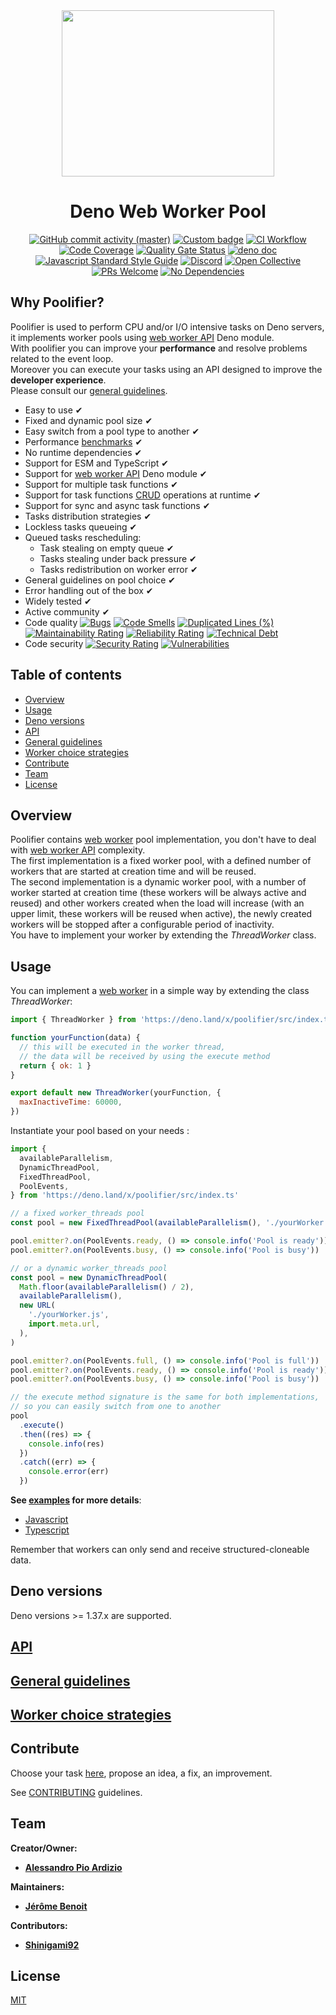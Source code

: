 <div align="center">
  <img src="./images/logo.png" width="340px" height="266px"/>
</div>

<div align="center">

# Deno Web Worker Pool

</div>

<div align="center">

[![GitHub commit activity (master)](https://img.shields.io/github/commit-activity/m/poolifier/poolifier-deno/master?color=brightgreen&logo=github)](https://github.com/poolifier/poolifier-deno/graphs/commit-activity)
[![Custom badge](https://img.shields.io/endpoint?url=https%3A%2F%2Fdeno-visualizer.danopia.net%2Fshields%2Flatest-version%2Fx%2Fpoolifier%2Findex.ts)](https://deno.land/x/poolifier/src/index.ts)
[![CI Workflow](https://github.com/poolifier/poolifier-deno/actions/workflows/ci.yml/badge.svg)](https://github.com/poolifier/poolifier-deno/actions/workflows/ci.yml)
[![Code Coverage](https://sonarcloud.io/api/project_badges/measure?project=poolifier_poolifier-deno&metric=coverage)](https://sonarcloud.io/dashboard?id=poolifier_poolifier-deno)
[![Quality Gate Status](https://sonarcloud.io/api/project_badges/measure?project=poolifier_poolifier-deno&metric=alert_status)](https://sonarcloud.io/dashboard?id=poolifier_poolifier-deno)
[![deno doc](https://doc.deno.land/badge.svg)](https://deno.land/x/poolifier/src/index.ts)
[![Javascript Standard Style Guide](<https://badgen.net/static/code style/standard/green>)](https://standardjs.com)
[![Discord](https://badgen.net/discord/online-members/vXxZhyb3b6?icon=discord&label=discord&color=green)](https://discord.gg/vXxZhyb3b6)
[![Open Collective](https://opencollective.com/poolifier/tiers/badge.svg)](https://opencollective.com/poolifier)
[![PRs Welcome](https://badgen.net/static/PRs/welcome/green)](https://makeapullrequest.com)
[![No Dependencies](<https://badgen.net/static/dependencies/no dependencies/green>)](https://badgen.net/static/dependencies/nodependencies/green)

</div>

## Why Poolifier?

Poolifier is used to perform CPU and/or I/O intensive tasks on Deno servers, it
implements worker pools using
[web worker API](https://developer.mozilla.org/en-US/docs/Web/API/Web_Workers_API)
Deno module.\
With poolifier you can improve your **performance** and resolve problems related
to the event loop.\
Moreover you can execute your tasks using an API designed to improve the
**developer experience**.\
Please consult our [general guidelines](#general-guidelines).

- Easy to use ✔
- Fixed and dynamic pool size ✔
- Easy switch from a pool type to another ✔
- Performance [benchmarks](./benchmarks/README.md) ✔
- No runtime dependencies ✔
- Support for ESM and TypeScript ✔
- Support for
  [web worker API](https://developer.mozilla.org/en-US/docs/Web/API/Web_Workers_API)
  Deno module ✔
- Support for multiple task functions ✔
- Support for task functions
  [CRUD](https://en.wikipedia.org/wiki/Create,_read,_update_and_delete)
  operations at runtime ✔
- Support for sync and async task functions ✔
- Tasks distribution strategies ✔
- Lockless tasks queueing ✔
- Queued tasks rescheduling:
  - Task stealing on empty queue ✔
  - Tasks stealing under back pressure ✔
  - Tasks redistribution on worker error ✔
- General guidelines on pool choice ✔
- Error handling out of the box ✔
- Widely tested ✔
- Active community ✔
- Code quality
  [![Bugs](https://sonarcloud.io/api/project_badges/measure?project=poolifier_poolifier-deno&metric=bugs)](https://sonarcloud.io/dashboard?id=poolifier_poolifier-deno)
  [![Code Smells](https://sonarcloud.io/api/project_badges/measure?project=poolifier_poolifier-deno&metric=code_smells)](https://sonarcloud.io/dashboard?id=poolifier_poolifier-deno)
  [![Duplicated Lines (%)](https://sonarcloud.io/api/project_badges/measure?project=poolifier_poolifier-deno&metric=duplicated_lines_density)](https://sonarcloud.io/dashboard?id=poolifier_poolifier-deno)
  [![Maintainability Rating](https://sonarcloud.io/api/project_badges/measure?project=poolifier_poolifier-deno&metric=sqale_rating)](https://sonarcloud.io/dashboard?id=poolifier_poolifier-deno)
  [![Reliability Rating](https://sonarcloud.io/api/project_badges/measure?project=poolifier_poolifier-deno&metric=reliability_rating)](https://sonarcloud.io/dashboard?id=poolifier_poolifier-deno)
  [![Technical Debt](https://sonarcloud.io/api/project_badges/measure?project=poolifier_poolifier-deno&metric=sqale_index)](https://sonarcloud.io/dashboard?id=poolifier_poolifier-deno)
- Code security
  [![Security Rating](https://sonarcloud.io/api/project_badges/measure?project=poolifier_poolifier-deno&metric=security_rating)](https://sonarcloud.io/dashboard?id=poolifier_poolifier-deno)
  [![Vulnerabilities](https://sonarcloud.io/api/project_badges/measure?project=poolifier_poolifier-deno&metric=vulnerabilities)](https://sonarcloud.io/dashboard?id=poolifier_poolifier-deno)

## Table of contents

- [Overview](#overview)
- [Usage](#usage)
- [Deno versions](#deno-versions)
- [API](#api)
- [General guidelines](#general-guidelines)
- [Worker choice strategies](#worker-choice-strategies)
- [Contribute](#contribute)
- [Team](#team)
- [License](#license)

## Overview

Poolifier contains
[web worker](https://developer.mozilla.org/en-US/docs/Web/API/Worker/Worker)
pool implementation, you don't have to deal with
[web worker API](https://developer.mozilla.org/en-US/docs/Web/API/Web_Workers_API)
complexity.\
The first implementation is a fixed worker pool, with a defined number of
workers that are started at creation time and will be reused.\
The second implementation is a dynamic worker pool, with a number of worker
started at creation time (these workers will be always active and reused) and
other workers created when the load will increase (with an upper limit, these
workers will be reused when active), the newly created workers will be stopped
after a configurable period of inactivity.\
You have to implement your worker by extending the _ThreadWorker_ class.

## Usage

You can implement a
[web worker](https://developer.mozilla.org/en-US/docs/Web/API/Worker/Worker) in
a simple way by extending the class _ThreadWorker_:

```js
import { ThreadWorker } from 'https://deno.land/x/poolifier/src/index.ts'

function yourFunction(data) {
  // this will be executed in the worker thread,
  // the data will be received by using the execute method
  return { ok: 1 }
}

export default new ThreadWorker(yourFunction, {
  maxInactiveTime: 60000,
})
```

Instantiate your pool based on your needs :

```js
import {
  availableParallelism,
  DynamicThreadPool,
  FixedThreadPool,
  PoolEvents,
} from 'https://deno.land/x/poolifier/src/index.ts'

// a fixed worker_threads pool
const pool = new FixedThreadPool(availableParallelism(), './yourWorker.js')

pool.emitter?.on(PoolEvents.ready, () => console.info('Pool is ready'))
pool.emitter?.on(PoolEvents.busy, () => console.info('Pool is busy'))

// or a dynamic worker_threads pool
const pool = new DynamicThreadPool(
  Math.floor(availableParallelism() / 2),
  availableParallelism(),
  new URL(
    './yourWorker.js',
    import.meta.url,
  ),
)

pool.emitter?.on(PoolEvents.full, () => console.info('Pool is full'))
pool.emitter?.on(PoolEvents.ready, () => console.info('Pool is ready'))
pool.emitter?.on(PoolEvents.busy, () => console.info('Pool is busy'))

// the execute method signature is the same for both implementations,
// so you can easily switch from one to another
pool
  .execute()
  .then((res) => {
    console.info(res)
  })
  .catch((err) => {
    console.error(err)
  })
```

**See [examples](./examples/) for more details**:

- [Javascript](./examples/javascript/)
- [Typescript](./examples/typescript/)

Remember that workers can only send and receive structured-cloneable data.

## Deno versions

Deno versions >= 1.37.x are supported.

## [API](./docs/api.md)

## [General guidelines](./docs/general-guidelines.md)

## [Worker choice strategies](./docs/worker-choice-strategies.md)

## Contribute

Choose your task [here](https://github.com/orgs/poolifier/projects/1), propose
an idea, a fix, an improvement.

See [CONTRIBUTING](./CONTRIBUTING.md) guidelines.

## Team

**Creator/Owner:**

- [**Alessandro Pio Ardizio**](https://github.com/pioardi)

**Maintainers:**

- [**Jérôme Benoit**](https://github.com/jerome-benoit)

**Contributors:**

- [**Shinigami92**](https://github.com/Shinigami92)

## License

[MIT](./LICENSE)
